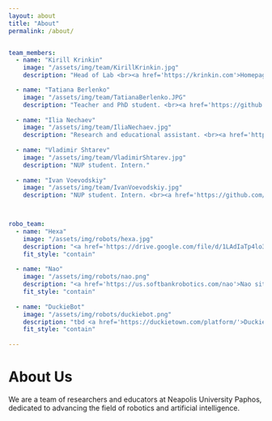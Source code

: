 ```yaml
---
layout: about
title: "About"
permalink: /about/


team_members:
  - name: "Kirill Krinkin"
    image: "/assets/img/team/KirillKrinkin.jpg" 
    description: "Head of Lab <br><a href='https://krinkin.com'>Homepage</a>"

  - name: "Tatiana Berlenko"
    image: "/assets/img/team/TatianaBerlenko.JPG"
    description: "Teacher and PhD student. <br><a href='https://github.com/TatyanaBerlenko'>GitHub</a>"
    
  - name: "Ilia Nechaev"
    image: "/assets/img/team/IliaNechaev.jpg"
    description: "Research and educational assistant. <br><a href='https://github.com/SPGC'>GitHub</a>"
    
  - name: "Vladimir Shtarev"
    image: "/assets/img/team/VladimirShtarev.jpg"
    description: "NUP student. Intern."
       
  - name: "Ivan Voevodskiy"
    image: "/assets/img/team/IvanVoevodskiy.jpg"
    description: "NUP student. Intern. <br><a href='https://github.com/Liberalizm'>GitHub</a>"



robo_team:
  - name: "Hexa"
    image: "/assets/img/robots/hexa.jpg" 
    description: "<a href='https://drive.google.com/file/d/1LAdIaTp4lo3-y2AYvNmJ0rKLRDqJm5Ft/view?usp=sharing'>Hexa user manual</a>"
    fit_style: "contain"
    
  - name: "Nao"
    image: "/assets/img/robots/nao.png"
    description: "<a href='https://us.softbankrobotics.com/nao'>Nao site</a>"
    fit_style: "contain"
    
  - name: "DuckieBot"
    image: "/assets/img/robots/duckiebot.png"
    description: "tbd <a href='https://duckietown.com/platform/'>Duckietown site</a>"
    fit_style: "contain"
  
---
```


# About Us

We are a team of researchers and educators at Neapolis University Paphos, dedicated to advancing the field of robotics and artificial intelligence. 
